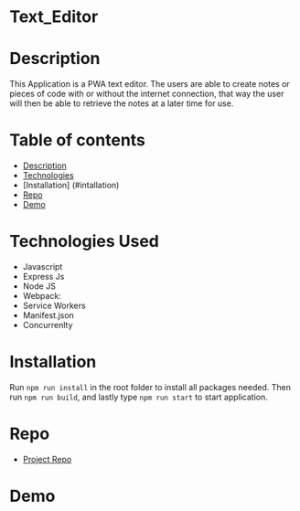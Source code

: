 # Text_Editor


# Description 
This Application is a PWA text editor. The users are able to create notes or pieces of code with or without the internet connection, that way the user will then be able to retrieve the notes at a later time for use. 

# Table of contents 
- [Description](#description)
- [Technologies](#technologies-used)
- [Installation] (#intallation)
- [Repo](#repo)
- [Demo](#demo)
# Technologies Used 
 - Javascript
 - Express Js
 - Node JS 
 - Webpack:
  - Service Workers
  - Manifest.json
 - Concurrenlty 
 
 # Installation
 Run `npm run install` in the root folder to install all packages needed. Then run `npm run build`, and lastly type `npm run start` to start application. 

# Repo 
- [Project Repo]()
# Demo
